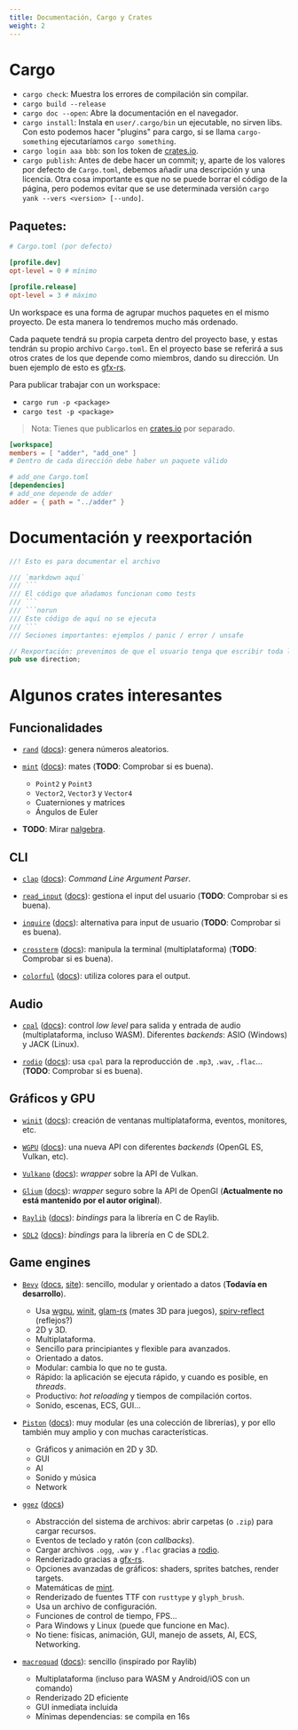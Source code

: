 ```yaml
---
title: Documentación, Cargo y Crates
weight: 2
---
```


[crates.io]: https://crates.io
[gfx-rs]: (https://github.com/gfx-rs/gfx)
[rodio]: https://crates.io/crates/rodio
[mint]: https://crates.io/crates/mint
[wgpu]: https://crates.io/crates/wgpu
[winit]: https://crates.io/crates/winit
[glam-rs]: https://crates.io/crates/glam-rs
[spirv-reflect]: https://crates.io/crates/spirv-reflect

# Cargo
- `cargo check`: Muestra los errores de compilación sin compilar.
- `cargo build --release`
- `cargo doc --open`: Abre la documentación en el navegador.
- `cargo install`: Instala en `user/.cargo/bin` un ejecutable, no sirven libs.
  Con esto podemos hacer "plugins" para cargo, si se llama `cargo-something`
  ejecutaríamos `cargo something`.
- `cargo login aaa bbb`: son los token de [crates.io].
- `cargo publish`: Antes de debe hacer un commit; y, aparte de los valores por
  defecto de `Cargo.toml`, debemos añadir una descripción y una licencia. Otra
  cosa importante es que no se puede borrar el código de la página, pero podemos
  evitar que se use determinada versión `cargo yank --vers <version> [--undo]`.

## Paquetes:
```toml
# Cargo.toml (por defecto)

[profile.dev]
opt-level = 0 # mínimo

[profile.release]
opt-level = 3 # máximo
```

Un workspace es una forma de agrupar muchos paquetes en el mismo proyecto. De
esta manera lo tendremos mucho más ordenado.

Cada paquete tendrá su propia carpeta dentro del proyecto base, y estas tendrán
su propio archivo `Cargo.toml`. En el proyecto base se referirá a sus otros
crates de los que depende como miembros, dando su dirección. Un buen ejemplo de
esto es [gfx-rs].

Para publicar trabajar con un workspace:

- `cargo run -p <package>`
- `cargo test -p <package>`

> Nota: Tienes que publicarlos en [crates.io] por separado.

```toml
[workspace]
members = [ "adder", "add_one" ]
# Dentro de cada dirección debe haber un paquete válido

# add_one Cargo.toml
[dependencies]
# add_one depende de adder
adder = { path = "../adder" }
```

# Documentación y reexportación
```rs
//! Esto es para documentar el archivo

/// `markdown aquí`
/// ```
/// El código que añadamos funcionan como tests
/// ```
/// ```norun
/// Este código de aquí no se ejecuta
/// ```
/// Seciones importantes: ejemplos / panic / error / unsafe

// Rexportación: prevenimos de que el usuario tenga que escribir toda la dirección
pub use direction;
```

# Algunos crates interesantes

## Funcionalidades
- [`rand`](https://crates.io/crates/rand)
  ([docs](https://docs.rs/rand/lastest)):
  genera números aleatorios.

- [`mint`](https://crates.io/crates/mint)
  ([docs](https://docs.rs/mint/lastest)):
  mates (**TODO**: Comprobar si es buena).
  - `Point2` y `Point3`
  - `Vector2`, `Vector3` y `Vector4`
  - Cuaterniones y matrices
  - Ángulos de Euler

- **TODO**: Mirar [nalgebra](https://nalgebra.org/).

## CLI
- [`clap`](https://crates.io/crates/clap)
  ([docs](https://docs.rs/clap/lastest)):
  _Command Line Argument Parser_.

- [`read_input`](https://crates.io/crates/read_input)
  ([docs](https://docs.rs/read_input/lastest)):
  gestiona el input del usuario (**TODO**: Comprobar si es buena).

- [`inquire`](https://crates.io/crates/inquire)
  ([docs](https://docs.rs/inquire/lastest)):
  alternativa para input de usuario (**TODO**: Comprobar si es buena).

- [`crossterm`](https://crates.io/crates/crossterm)
  ([docs](https://docs.rs/crossterm/lastest)):
  manipula la terminal (multiplataforma) (**TODO**: Comprobar si es buena).

- [`colorful`](https://crates.io/crates/colorful)
  ([docs](https://docs.rs/colorful/lastest)):
  utiliza colores para el output.

## Audio
- [`cpal`](https://crates.io/crates/cpal)
  ([docs](https://docs.rs/cpal/lastest)):
  control _low level_ para salida y entrada de audio (multiplataforma, incluso
  WASM). Diferentes _backends_: ASIO (Windows) y JACK (Linux).

- [`rodio`](https://crates.io/crates/rodio)
  ([docs](https://docs.rs/rodio/lastest)):
  usa `cpal` para la reproducción de `.mp3`, `.wav`, `.flac`...
  (**TODO**: Comprobar si es buena).

## Gráficos y GPU
- [`winit`](https://crates.io/crates/winit)
  ([docs](https://docs.rs/winit/latest/)):
  creación de ventanas multiplataforma, eventos, monitores, etc.

- [`WGPU`](https://crates.io/crates/wgpu)
  ([docs](https://docs.rs/wgpu/latest/)):
  una nueva API con diferentes _backends_ (OpenGL ES, Vulkan, etc).

- [`Vulkano`](https://crates.io/crates/vulkano)
  ([docs](https://docs.rs/vulkano/latest/)):
  _wrapper_ sobre la API de Vulkan.

- [`Glium`](https://crates.io/crates/glium)
  ([docs](https://docs.rs/glium/latest/)):
  _wrapper_ seguro sobre la API de OpenGl (**Actualmente no está mantenido**
  **por el autor original**).

- [`Raylib`](https://crates.io/crates/raylib)
  ([docs](https://docs.rs/raylib/latest/)):
  _bindings_ para la librería en C de Raylib.

- [`SDL2`](https://crates.io/crates/sdl2)
  ([docs](https://docs.rs/sdl2/latest/)):
  _bindings_ para la librería en C de SDL2.

## Game engines
- [`Bevy`](https://crates.io/crates/bevy)
  ([docs](https://docs.rs/bevy/latest/), [site](https://bevyengine.org/)):
  sencillo, modular y orientado a datos (**Todavía en desarrollo**).
  - Usa [wgpu], [winit], [glam-rs] (mates 3D para juegos), [spirv-reflect]
  (reflejos?)
  - 2D y 3D.
  - Multiplataforma.
  - Sencillo para principiantes y flexible para avanzados.
  - Orientado a datos.
  - Modular: cambia lo que no te gusta.
  - Rápido: la aplicación se ejecuta rápido, y cuando es posible, en _threads_.
  - Productivo: _hot reloading_ y tiempos de compilación cortos.
  - Sonido, escenas, ECS, GUI...

- [`Piston`](https://crates.io/crates/piston)
  ([docs](https://docs.rs/piston/latest/)):
  muy modular (es una colección de librerías), y por ello también muy amplio y
  con muchas características.
  - Gráficos y animación en 2D y 3D.
  - GUI
  - AI
  - Sonido y música
  - Network

- [`ggez`](https://crates.io/crates/ggez)
  ([docs](https://docs.rs/ggez/latest/))
  - Abstracción del sistema de archivos: abrir carpetas (o `.zip`) para cargar
  recursos.
  - Eventos de teclado y ratón (con _callbacks_).
  - Cargar archivos `.ogg`, `.wav` y `.flac` gracias a [rodio].
  - Renderizado gracias a [gfx-rs].
  - Opciones avanzadas de gráficos: shaders, sprites batches, render targets.
  - Matemáticas de [mint].
  - Renderizado de fuentes TTF con `rusttype` y `glyph_brush`.
  - Usa un archivo de configuración.
  - Funciones de control de tiempo, FPS...
  - Para Windows y Linux (puede que funcione en Mac).
  - No tiene: físicas, animación, GUI, manejo de assets, AI, ECS, Networking.

- [`macroquad`](https//crates.io/crates/macroquad)
  ([docs](https://docs.rs/macroquad/lastest)):
  sencillo (inspirado por Raylib)
  - Multiplataforma (incluso para WASM y Android/iOS con un comando)
  - Renderizado 2D eficiente
  - GUI inmediata incluida
  - Mínimas dependencias: se compila en 16s
